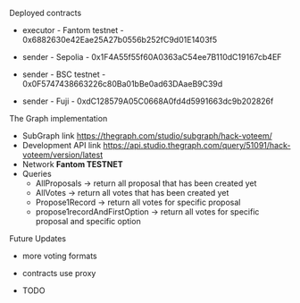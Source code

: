 Deployed contracts

* executor - Fantom testnet - 0x6882630e42Eae25A27b0556b252fC9d01E1403f5

* sender - Sepolia - 0x1F4A55f55f60A0363aC54ee7B110dC19167cb4EF

* sender - BSC testnet - 0x0F5747438663226c80Ba01bBe0ad63DAaeB9C39d

* sender - Fuji - 0xdC128579A05C0668A0fd4d5991663dc9b202826f

 The Graph implementation

* SubGraph link https://thegraph.com/studio/subgraph/hack-voteem/
* Development API link https://api.studio.thegraph.com/query/51091/hack-voteem/version/latest
* Network **Fantom TESTNET**
* Queries
	* AllProposals -> return all proposal that has been created yet
	* AllVotes -> return all votes that has been created yet
	* Propose1Record  -> return all votes for specific proposal
	* propose1recordAndFirstOption -> return all votes for specific proposal and specific option



Future Updates

* more voting formats

* contracts use proxy

* TODO
